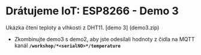 # Drátujeme IoT: ESP8266 - Demo 3
Ukázka čtení teploty a vlhkosti z DHT11. [demo 3] (demo3.zip)

* Zkombinujte demo3 s demo2, aby jste odesílali hodnoty z čidla na MQTT kanál **`/workshop/*<serialNO>*/temperature`**
